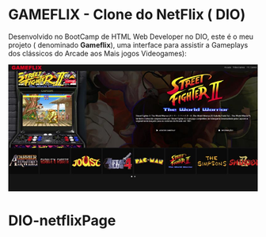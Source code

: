 # GAMEFLIX - Clone do NetFlix ( DIO)
Desenvolvido no BootCamp de HTML Web Developer no DIO, este é o meu projeto ( denominado **Gameflix**), uma interface para assistir a Gameplays dos clássicos do Arcade aos Mais jogos Videogames):



![](screen.jpg)



# DIO-netflixPage
